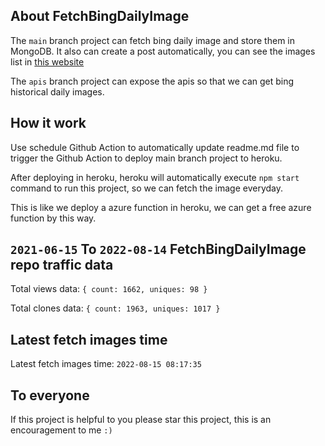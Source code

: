 ## About FetchBingDailyImage

The `main` branch project can fetch bing daily image and store them in MongoDB.
It also can create a post automatically, you can see the images list in [this website](https://oursalbum.netlify.app)

The `apis` branch project can expose the apis so that we can get bing historical daily images.

## How it work

Use schedule Github Action to automatically update readme.md file to trigger the Github Action to deploy main branch project to heroku.

After deploying in heroku, heroku will automatically execute `npm start` command to run this project, so we can fetch the image everyday.

This is like we deploy a azure function in heroku, we can get a free azure function by this way.

## `2021-06-15` To `2022-08-14` FetchBingDailyImage repo traffic data

Total views data: `{ count: 1662, uniques: 98 }`

Total clones data: `{ count: 1963, uniques: 1017 }`

## Latest fetch images time

Latest fetch images time: `2022-08-15 08:17:35`

## To everyone

If this project is helpful to you please star this project, this is an encouragement to me `:)`



